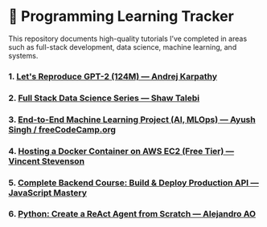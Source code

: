 # 🚀 Programming Learning Tracker

This repository documents high-quality tutorials I’ve completed in areas such as full-stack development, data science, machine learning, and systems. 

### 1. [Let's Reproduce GPT-2 (124M) — Andrej Karpathy](https://www.youtube.com/watch?v=l8pRSuU81PU)

### 2. [Full Stack Data Science Series — Shaw Talebi](https://www.youtube.com/playlist?list=PLz-ep5RbHosWmAt-AMK0MBgh3GeSvbCmL)

### 3. [End-to-End Machine Learning Project (AI, MLOps) — Ayush Singh / freeCodeCamp.org](https://www.youtube.com/watch?v=o6vbe5G7xNo)

### 4. [Hosting a Docker Container on AWS EC2 (Free Tier) — Vincent Stevenson](https://www.youtube.com/watch?v=qNIniDftAcU)

### 5. [Complete Backend Course: Build & Deploy Production API — JavaScript Mastery](https://www.youtube.com/watch?v=rOpEN1JDaD0)

### 6. [Python: Create a ReAct Agent from Scratch — Alejandro AO](https://www.youtube.com/watch?v=hKVhRA9kfeM&t=3228s)
